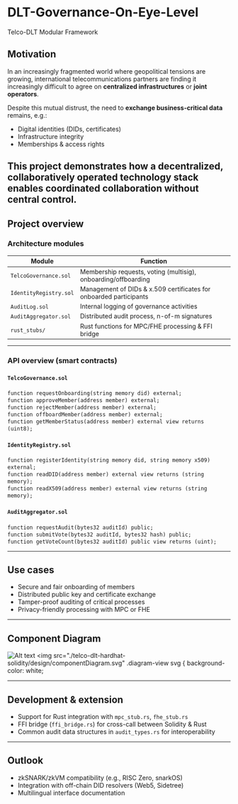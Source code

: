 # DLT-Governance-On-Eye-Level

Telco-DLT Modular Framework 

## Motivation 
In an increasingly fragmented world where geopolitical tensions are growing, international telecommunications partners are finding it increasingly difficult to agree on **centralized infrastructures** or **joint operators**.

Despite this mutual distrust, the need to **exchange business-critical data** remains, e.g.:

- Digital identities (DIDs, certificates)
- Infrastructure integrity
- Memberships & access rights

This project demonstrates how a **decentralized, collaboratively operated technology stack** enables coordinated collaboration without central control.
---

## Project overview

### Architecture modules

| Module | Function |
|------------------------|--------------------------------------------------------------------------|
| `TelcoGovernance.sol` | Membership requests, voting (multisig), onboarding/offboarding |
| `IdentityRegistry.sol` | Management of DIDs & x.509 certificates for onboarded participants |
| `AuditLog.sol` | Internal logging of governance activities |
| `AuditAggregator.sol` | Distributed audit process, n-of-m signatures |
| `rust_stubs/` | Rust functions for MPC/FHE processing & FFI bridge |

---

### API overview (smart contracts)

#### `TelcoGovernance.sol`

```solidity
function requestOnboarding(string memory did) external;
function approveMember(address member) external;
function rejectMember(address member) external;
function offboardMember(address member) external;
function getMemberStatus(address member) external view returns (uint8);
```

#### `IdentityRegistry.sol`

```solidity
function registerIdentity(string memory did, string memory x509) external;
function readDID(address member) external view returns (string memory);
function readX509(address member) external view returns (string memory);
```

#### `AuditAggregator.sol`

```solidity
function requestAudit(bytes32 auditId) public;
function submitVote(bytes32 auditId, bytes32 hash) public;
function getVoteCount(bytes32 auditId) public view returns (uint);
```
---

## Use cases

- Secure and fair onboarding of members
- Distributed public key and certificate exchange
- Tamper-proof auditing of critical processes
- Privacy-friendly processing with MPC or FHE

---
## Component Diagram
![Alt text](ComponentDiagram)
<img src="./telco-dlt-hardhat-solidity/design/componentDiagram.svg" .diagram-view svg {
background-color: white;

---

## Development & extension

- Support for Rust integration with `mpc_stub.rs`, `fhe_stub.rs`
- FFI bridge (`ffi_bridge.rs`) for cross-call between Solidity & Rust
- Common audit data structures in `audit_types.rs` for interoperability

---

## Outlook

- zkSNARK/zkVM compatibility (e.g., RISC Zero, snarkOS)
- Integration with off-chain DID resolvers (Web5, Sidetree)
- Multilingual interface documentation



